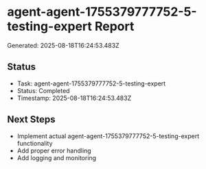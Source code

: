 # agent-agent-1755379777752-5-testing-expert Report

Generated: 2025-08-18T16:24:53.483Z

## Status
- Task: agent-agent-1755379777752-5-testing-expert
- Status: Completed
- Timestamp: 2025-08-18T16:24:53.483Z

## Next Steps
- Implement actual agent-agent-1755379777752-5-testing-expert functionality
- Add proper error handling
- Add logging and monitoring

